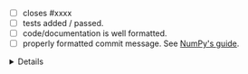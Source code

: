 - [ ] closes #xxxx
- [ ] tests added / passed. 
- [ ] code/documentation is well formatted.  
- [ ] properly formatted commit message. See 
      [NumPy's guide](https://docs.scipy.org/doc/numpy-1.15.1/dev/gitwash/development_workflow.html#writing-the-commit-message). 

<details>


**Notes**:

* It is essential that you add a test when making code changes. Tests are not 
  needed for doc changes.
* When adding a new function, test values should usually be verified in another package (e.g., R/SAS/Stata).
* When fixing a bug, you must add a test that would produce the bug in main and
  then show that it is fixed with the new code.
* New code additions must be well formatted. Changes should pass flake8. If on Linux or OSX, you can
  verify you changes are well formatted by running 
  ```
  git diff upstream/main -u -- "*.py" | flake8 --diff --isolated
  ```
  assuming `flake8` is installed. This command is also available on Windows 
  using the Windows System for Linux once `flake8` is installed in the 
  local Linux environment. While passing this test is not required, it is good practice and it help 
  improve code quality in `statsmodels`.
* Docstring additions must render correctly, including escapes and LaTeX.

</details>
